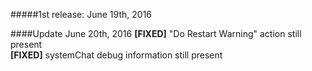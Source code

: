 #####1st release: June 19th, 2016

####Update June 20th, 2016
**[FIXED]** "Do Restart Warning" action still present <br />
**[FIXED]** systemChat debug information still present <br />
<br />
